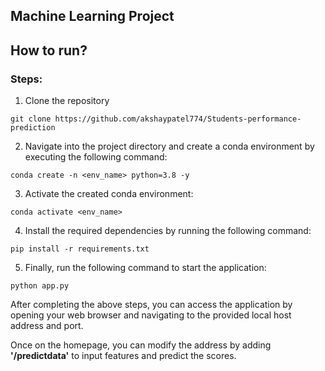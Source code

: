 ## Machine Learning Project

## How to run?

### Steps:

1. Clone the repository
```
git clone https://github.com/akshaypatel774/Students-performance-prediction
```
2. Navigate into the project directory and create a conda environment by executing the following command:
```
conda create -n <env_name> python=3.8 -y
```
3. Activate the created conda environment:
```
conda activate <env_name>
```
4. Install the required dependencies by running the following command:
```
pip install -r requirements.txt
```
5. Finally, run the following command to start the application:
```
python app.py
```
After completing the above steps, you can access the application by opening your web browser and navigating to the provided local host address and port.

Once on the homepage, you can modify the address by adding **'/predictdata'** to input features and predict the scores.

